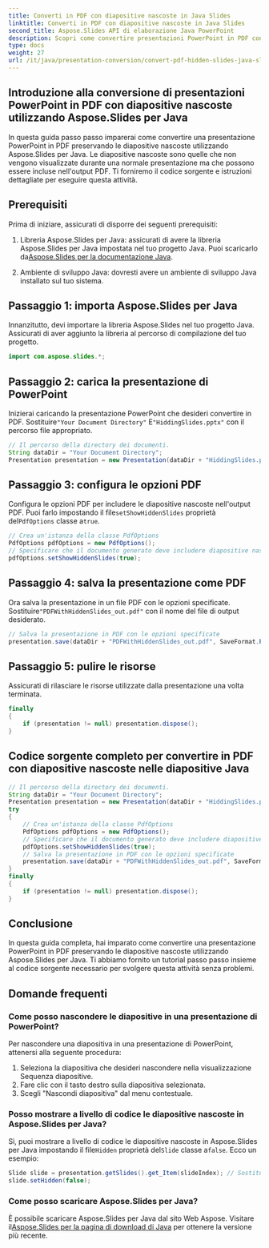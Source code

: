 ```yaml
---
title: Converti in PDF con diapositive nascoste in Java Slides
linktitle: Converti in PDF con diapositive nascoste in Java Slides
second_title: Aspose.Slides API di elaborazione Java PowerPoint
description: Scopri come convertire presentazioni PowerPoint in PDF con diapositive nascoste utilizzando Aspose.Slides per Java. Segui la nostra guida passo passo con il codice sorgente per generare PDF senza problemi.
type: docs
weight: 27
url: /it/java/presentation-conversion/convert-pdf-hidden-slides-java-slides/
---
```


## Introduzione alla conversione di presentazioni PowerPoint in PDF con diapositive nascoste utilizzando Aspose.Slides per Java

In questa guida passo passo imparerai come convertire una presentazione PowerPoint in PDF preservando le diapositive nascoste utilizzando Aspose.Slides per Java. Le diapositive nascoste sono quelle che non vengono visualizzate durante una normale presentazione ma che possono essere incluse nell'output PDF. Ti forniremo il codice sorgente e istruzioni dettagliate per eseguire questa attività.

## Prerequisiti

Prima di iniziare, assicurati di disporre dei seguenti prerequisiti:

1.  Libreria Aspose.Slides per Java: assicurati di avere la libreria Aspose.Slides per Java impostata nel tuo progetto Java. Puoi scaricarlo da[Aspose.Slides per la documentazione Java](https://reference.aspose.com/slides/java/).

2. Ambiente di sviluppo Java: dovresti avere un ambiente di sviluppo Java installato sul tuo sistema.

## Passaggio 1: importa Aspose.Slides per Java

Innanzitutto, devi importare la libreria Aspose.Slides nel tuo progetto Java. Assicurati di aver aggiunto la libreria al percorso di compilazione del tuo progetto.

```java
import com.aspose.slides.*;
```

## Passaggio 2: carica la presentazione di PowerPoint

 Inizierai caricando la presentazione PowerPoint che desideri convertire in PDF. Sostituire`"Your Document Directory"` E`"HiddingSlides.pptx"` con il percorso file appropriato.

```java
// Il percorso della directory dei documenti.
String dataDir = "Your Document Directory";
Presentation presentation = new Presentation(dataDir + "HiddingSlides.pptx");
```

## Passaggio 3: configura le opzioni PDF

 Configura le opzioni PDF per includere le diapositive nascoste nell'output PDF. Puoi farlo impostando il file`setShowHiddenSlides` proprietà del`PdfOptions` classe a`true`.

```java
// Crea un'istanza della classe PdfOptions
PdfOptions pdfOptions = new PdfOptions();
// Specificare che il documento generato deve includere diapositive nascoste
pdfOptions.setShowHiddenSlides(true);
```

## Passaggio 4: salva la presentazione come PDF

 Ora salva la presentazione in un file PDF con le opzioni specificate. Sostituire`"PDFWithHiddenSlides_out.pdf"` con il nome del file di output desiderato.

```java
// Salva la presentazione in PDF con le opzioni specificate
presentation.save(dataDir + "PDFWithHiddenSlides_out.pdf", SaveFormat.Pdf, pdfOptions);
```

## Passaggio 5: pulire le risorse

Assicurati di rilasciare le risorse utilizzate dalla presentazione una volta terminata.

```java
finally
{
    if (presentation != null) presentation.dispose();
}
```

## Codice sorgente completo per convertire in PDF con diapositive nascoste nelle diapositive Java

```java
// Il percorso della directory dei documenti.
String dataDir = "Your Document Directory";
Presentation presentation = new Presentation(dataDir + "HiddingSlides.pptx");
try
{
	// Crea un'istanza della classe PdfOptions
	PdfOptions pdfOptions = new PdfOptions();
	// Specificare che il documento generato deve includere diapositive nascoste
	pdfOptions.setShowHiddenSlides(true);
	// Salva la presentazione in PDF con le opzioni specificate
	presentation.save(dataDir + "PDFWithHiddenSlides_out.pdf", SaveFormat.Pdf, pdfOptions);
}
finally
{
	if (presentation != null) presentation.dispose();
}
```

## Conclusione

In questa guida completa, hai imparato come convertire una presentazione PowerPoint in PDF preservando le diapositive nascoste utilizzando Aspose.Slides per Java. Ti abbiamo fornito un tutorial passo passo insieme al codice sorgente necessario per svolgere questa attività senza problemi.

## Domande frequenti

### Come posso nascondere le diapositive in una presentazione di PowerPoint?

Per nascondere una diapositiva in una presentazione di PowerPoint, attenersi alla seguente procedura:
1. Seleziona la diapositiva che desideri nascondere nella visualizzazione Sequenza diapositive.
2. Fare clic con il tasto destro sulla diapositiva selezionata.
3. Scegli "Nascondi diapositiva" dal menu contestuale.

### Posso mostrare a livello di codice le diapositive nascoste in Aspose.Slides per Java?

 Sì, puoi mostrare a livello di codice le diapositive nascoste in Aspose.Slides per Java impostando il file`Hidden` proprietà del`Slide` classe a`false`. Ecco un esempio:

```java
Slide slide = presentation.getSlides().get_Item(slideIndex); // Sostituisci slideIndex con l'indice della diapositiva nascosta
slide.setHidden(false);
```

### Come posso scaricare Aspose.Slides per Java?

È possibile scaricare Aspose.Slides per Java dal sito Web Aspose. Visitare il[Aspose.Slides per la pagina di download di Java](https://releases.aspose.com/slides/java/) per ottenere la versione più recente.